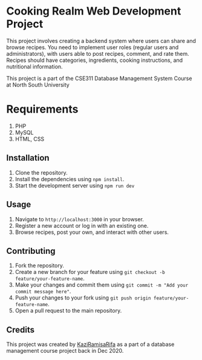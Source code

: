 # Cooking Realm Web Development Project

This project involves creating a backend system where users can share and browse recipes. You need to implement user roles (regular users and administrators), with users able to post recipes, comment, and rate them. Recipes should have categories, ingredients, cooking instructions, and nutritional information.

This project is a part of the CSE311 Database Management System Course at North South University

# Requirements 

1. PHP
2. MySQL
3. HTML, CSS

## Installation
1. Clone the repository.
2. Install the dependencies using `npm install`.
3. Start the development server using `npm run dev`

## Usage

1. Navigate to `http://localhost:3000` in your browser.
2. Register a new account or log in with an existing one.
3. Browse recipes, post your own, and interact with other users.

## Contributing

1. Fork the repository.
2. Create a new branch for your feature using `git checkout -b feature/your-feature-name`.
3. Make your changes and commit them using `git commit -m "Add your commit message here"`.
4. Push your changes to your fork using `git push origin feature/your-feature-name`.
5. Open a pull request to the main repository.

## Credits

This project was created by [KaziRamisaRifa](https://github.com/kaziramisarifa) as a part of a database management course project back in Dec 2020.
